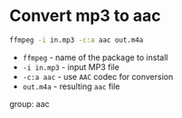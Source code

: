 # Convert mp3 to aac

```bash
ffmpeg -i in.mp3 -c:a aac out.m4a
```

- `ffmpeg` - name of the package to install
- `-i in.mp3` - input MP3 file
- `-c:a aac` - use `AAC` codec for conversion
- `out.m4a` - resulting `aac` file

group: aac


